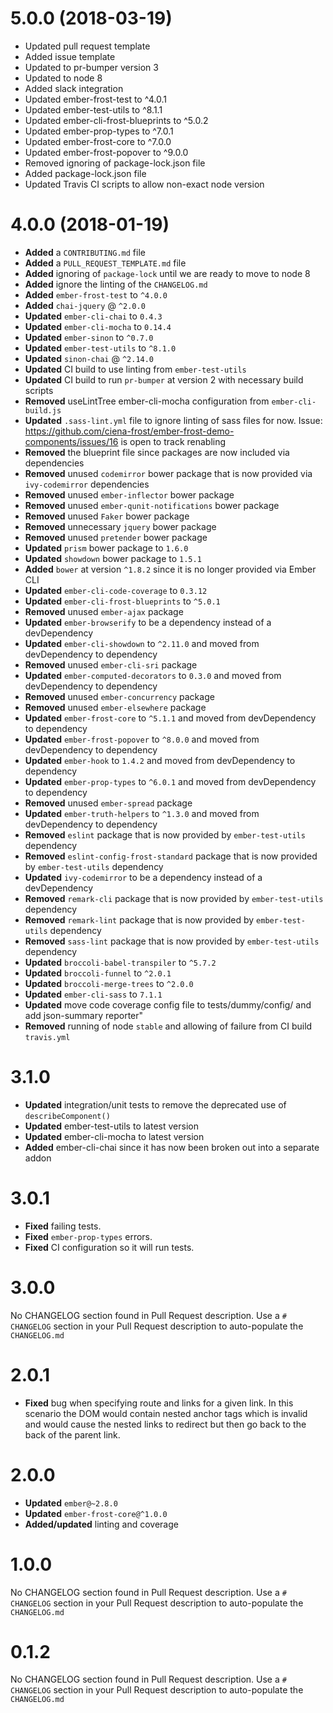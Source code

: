 # 5.0.0 (2018-03-19)
* Updated pull request template
* Added issue template
* Updated to pr-bumper version 3
* Updated to node 8
* Added slack integration
* Updated ember-frost-test to ^4.0.1
* Updated ember-test-utils to ^8.1.1
* Updated ember-cli-frost-blueprints to ^5.0.2
* Updated ember-prop-types to ^7.0.1
* Updated ember-frost-core to ^7.0.0
* Updated ember-frost-popover to ^9.0.0
* Removed ignoring of package-lock.json file
* Added package-lock.json file
* Updated Travis CI scripts to allow non-exact node version

# 4.0.0 (2018-01-19)
* **Added** a `CONTRIBUTING.md` file
* **Added** a `PULL_REQUEST_TEMPLATE.md` file
* **Added** ignoring of `package-lock` until we are ready to move to node 8
* **Added** ignore the linting of the `CHANGELOG.md`
* **Added** `ember-frost-test` to `^4.0.0`
* **Added** `chai-jquery` @ `^2.0.0`
* **Updated** `ember-cli-chai` to `0.4.3`
* **Updated** `ember-cli-mocha` to `0.14.4`
* **Updated** `ember-sinon` to `^0.7.0`
* **Updated** `ember-test-utils` to `^8.1.0`
* **Updated** `sinon-chai` @ `^2.14.0`
* **Updated** CI build to use linting from `ember-test-utils`
* **Updated** CI build to run `pr-bumper` at version 2 with necessary build scripts
* **Removed** useLintTree ember-cli-mocha configuration from `ember-cli-build.js`
* **Updated** `.sass-lint.yml` file to ignore linting of sass files for now. Issue: https://github.com/ciena-frost/ember-frost-demo-components/issues/16 is open to track renabling
* **Removed** the blueprint file since packages are now included via dependencies
* **Removed** unused `codemirror` bower package that is now provided via `ivy-codemirror` dependencies
* **Removed** unused `ember-inflector` bower package
* **Removed** unused `ember-qunit-notifications` bower package
* **Removed** unused `Faker` bower package
* **Removed** unnecessary `jquery` bower package
* **Removed** unused `pretender` bower package
* **Updated** `prism` bower package to `1.6.0`
* **Updated** `showdown` bower package to `1.5.1`
* **Added** `bower` at version `^1.8.2` since it is no longer provided via Ember CLI
* **Updated** `ember-cli-code-coverage` to `0.3.12`
* **Updated** `ember-cli-frost-blueprints` to `^5.0.1`
* **Removed** unused `ember-ajax` package
* **Updated** `ember-browserify` to be a dependency instead of a devDependency
* **Updated** `ember-cli-showdown` to `^2.11.0` and moved from devDependency to dependency
* **Removed** unused `ember-cli-sri` package
* **Updated** `ember-computed-decorators` to `0.3.0` and moved from devDependency to dependency
* **Removed** unused `ember-concurrency` package
* **Removed** unused `ember-elsewhere` package
* **Updated** `ember-frost-core` to `^5.1.1` and moved from devDependency to dependency
* **Updated** `ember-frost-popover` to `^8.0.0` and moved from devDependency to dependency
* **Updated** `ember-hook` to `1.4.2` and moved from devDependency to dependency
* **Updated** `ember-prop-types` to `^6.0.1` and moved from devDependency to dependency
* **Removed** unused `ember-spread` package
* **Updated** `ember-truth-helpers` to `^1.3.0` and moved from devDependency to dependency
* **Removed** `eslint` package that is now provided by `ember-test-utils` dependency
* **Removed** `eslint-config-frost-standard` package that is now provided by `ember-test-utils` dependency
* **Updated** `ivy-codemirror` to be a dependency instead of a devDependency
* **Removed** `remark-cli` package that is now provided by `ember-test-utils` dependency
* **Removed** `remark-lint` package that is now provided by `ember-test-utils` dependency
* **Removed** `sass-lint` package that is now provided by `ember-test-utils` dependency
* **Updated** `broccoli-babel-transpiler` to `^5.7.2`
* **Updated** `broccoli-funnel` to `^2.0.1`
* **Updated** `broccoli-merge-trees` to `^2.0.0`
* **Updated** `ember-cli-sass` to `7.1.1`
* **Updated** move code coverage config file to tests/dummy/config/ and add json-summary reporter"
* **Removed** running of node `stable` and allowing of failure from CI build `travis.yml`


# 3.1.0
* **Updated** integration/unit tests to remove the deprecated use of `describeComponent()`
* **Updated** ember-test-utils to latest version
* **Updated** ember-cli-mocha to latest version
* **Added** ember-cli-chai since it has now been broken out into a separate addon


# 3.0.1

* **Fixed** failing tests.
* **Fixed** `ember-prop-types` errors.
* **Fixed** CI configuration so it will run tests.

# 3.0.0
No CHANGELOG section found in Pull Request description.
Use a `# CHANGELOG` section in your Pull Request description to auto-populate the `CHANGELOG.md`

# 2.0.1

* **Fixed** bug when specifying route and links for a given link. In this scenario the DOM would contain nested anchor tags which is invalid and would cause the nested links to redirect but then go back to the back of the parent link.

# 2.0.0
* **Updated** `ember@~2.8.0`
* **Updated** `ember-frost-core@^1.0.0`
* **Added/updated** linting and coverage

# 1.0.0
No CHANGELOG section found in Pull Request description.
Use a `# CHANGELOG` section in your Pull Request description to auto-populate the `CHANGELOG.md`

# 0.1.2
No CHANGELOG section found in Pull Request description.
Use a `# CHANGELOG` section in your Pull Request description to auto-populate the `CHANGELOG.md`

